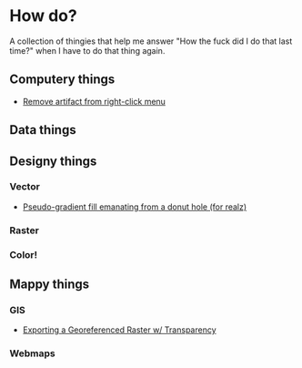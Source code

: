 # How do?

A collection of thingies that help me answer "How the fuck did I do that last time?" when I have to do that thing again.

## Computery things

- [Remove artifact from right-click menu](https://github.com/maptastik/how-do/blob/master/menu-artifact.md)

## Data things

## Designy things

### Vector

- [Pseudo-gradient fill emanating from a donut hole (for realz)](https://github.com/maptastik/how-do/blob/master/donut-pseudogradient.md)

### Raster

### Color!

## Mappy things

### GIS

- [Exporting a Georeferenced Raster w/ Transparency](https://github.com/maptastik/how-do/blob/master/georeferenced-raster-transparency.md)

### Webmaps




